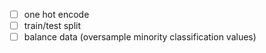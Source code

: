 - [ ] one hot encode
- [ ] train/test split
- [ ] balance data (oversample minority classification values)
